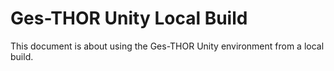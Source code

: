 # Ges-THOR Unity Local Build
This document is about using the Ges-THOR Unity environment from a local build.